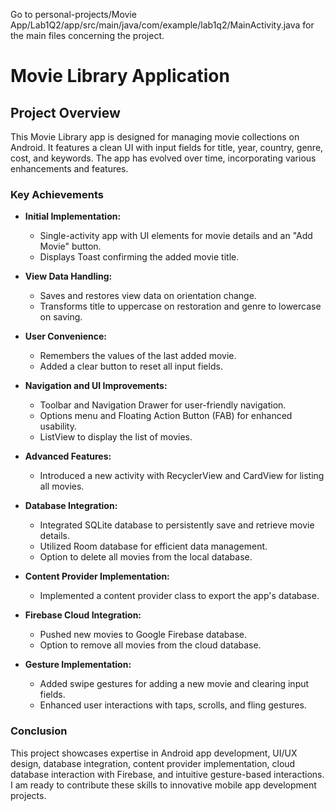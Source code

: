 
Go to personal-projects/Movie App/Lab1Q2/app/src/main/java/com/example/lab1q2/MainActivity.java for the main files concerning the project. 

# Movie Library Application

## Project Overview
This Movie Library app is designed for managing movie collections on Android. It features a clean UI with input fields for title, year, country, genre, cost, and keywords. The app has evolved over time, incorporating various enhancements and features.

### Key Achievements
- **Initial Implementation:**
  - Single-activity app with UI elements for movie details and an "Add Movie" button.
  - Displays Toast confirming the added movie title.

- **View Data Handling:**
  - Saves and restores view data on orientation change.
  - Transforms title to uppercase on restoration and genre to lowercase on saving.

- **User Convenience:**
  - Remembers the values of the last added movie.
  - Added a clear button to reset all input fields.

- **Navigation and UI Improvements:**
  - Toolbar and Navigation Drawer for user-friendly navigation.
  - Options menu and Floating Action Button (FAB) for enhanced usability.
  - ListView to display the list of movies.

- **Advanced Features:**
  - Introduced a new activity with RecyclerView and CardView for listing all movies.

- **Database Integration:**
  - Integrated SQLite database to persistently save and retrieve movie details.
  - Utilized Room database for efficient data management.
  - Option to delete all movies from the local database.

- **Content Provider Implementation:**
  - Implemented a content provider class to export the app's database.

- **Firebase Cloud Integration:**
  - Pushed new movies to Google Firebase database.
  - Option to remove all movies from the cloud database.

- **Gesture Implementation:**
  - Added swipe gestures for adding a new movie and clearing input fields.
  - Enhanced user interactions with taps, scrolls, and fling gestures.

### Conclusion
This project showcases expertise in Android app development, UI/UX design, database integration, content provider implementation, cloud database interaction with Firebase, and intuitive gesture-based interactions. I am ready to contribute these skills to innovative mobile app development projects.
